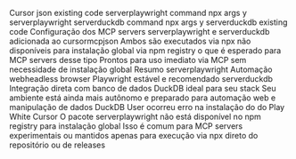 Cursor
json
  existing code 
serverplaywright 
command npx
args y serverplaywright
serverduckdb 
command npx
args y serverduckdb
  existing code 
 Configuração dos MCP servers serverplaywright e serverduckdb adicionada ao cursormcpjson
 Ambos são executados via npx não disponíveis para instalação global via npm registry o que é esperado para MCP servers desse tipo
 Prontos para uso imediato via MCP sem necessidade de instalação global
Resumo
 serverplaywright Automação webheadless browser Playwright estável e recomendado
 serverduckdb Integração direta com banco de dados DuckDB ideal para seu stack
Seu ambiente está ainda mais autônomo e preparado para automação web e manipulação de dados DuckDB
User
ocorreu erro na instalação do do Play White
Cursor
O pacote serverplaywright não está disponível no npm registry para instalação global Isso é comum para MCP servers experimentais ou mantidos apenas para execução via npx direto do repositório ou de releases
